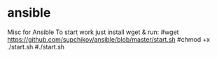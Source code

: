 # ansible

Misc for Ansible
To start work just install wget & run:
#wget https://github.com/supchikov/ansible/blob/master/start.sh
#chmod +x ./start.sh
#./start.sh
